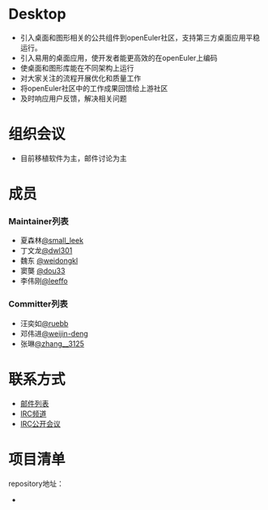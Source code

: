 # Desktop

- 引入桌面和图形相关的公共组件到openEuler社区，支持第三方桌面应用平稳运行。
- 引入易用的桌面应用，使开发者能更高效的在openEuler上编码
- 使桌面和图形库能在不同架构上运行
- 对大家关注的流程开展优化和质量工作
- 将openEuler社区中的工作成果回馈给上游社区
- 及时响应用户反馈，解决相关问题



# 组织会议

- 目前移植软件为主，邮件讨论为主




# 成员

### Maintainer列表

- 夏森林[@small_leek](https://gitee.com/small_leek)
- 丁文龙[@dwl301](https://gitee.com/dwl301)
- 魏东 [@weidongkl](https://gitee.com/weidongkl)
- 窦龑 [@dou33](https://gitee.com/dou33)
- 李伟刚[@leeffo](https://gitee.com/leeffo)


### Committer列表

- 汪奕如[@ruebb](https://gitee.com/ruebb)
- 邓伟进[@weijin-deng](https://gitee.com/weijin-deng)
- 张琳[@zhang__3125](https://gitee.com/zhang__3125)

# 联系方式

- [邮件列表](mailto:dev@openeuler.org)
- [IRC频道](#openeuler-dev)
- [IRC公开会议](#openeuler-meeting)





# 项目清单

repository地址：

- 
